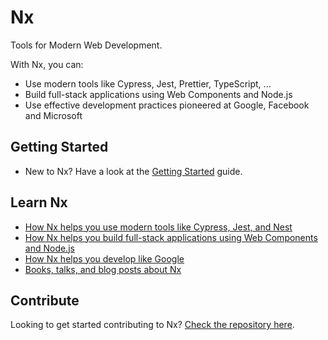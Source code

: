 # Nx

Tools for Modern Web Development.

With Nx, you can:

- Use modern tools like Cypress, Jest, Prettier, TypeScript, ...
- Build full-stack applications using Web Components and Node.js
- Use effective development practices pioneered at Google, Facebook and Microsoft

## Getting Started

- New to Nx? Have a look at the [Getting Started](/web/getting-started/getting-started) guide.

## Learn Nx

- [How Nx helps you use modern tools like Cypress, Jest, and Nest](/web/fundamentals/use-modern-tools)
- [How Nx helps you build full-stack applications using Web Components and Node.js](/web/fundamentals/build-full-stack-applications)
- [How Nx helps you develop like Google](/web/fundamentals/develop-like-google)
- [Books, talks, and blog posts about Nx](/web/getting-started/resources)

## Contribute

Looking to get started contributing to Nx? [Check the repository here](http://github.com/nrwl/nx).
